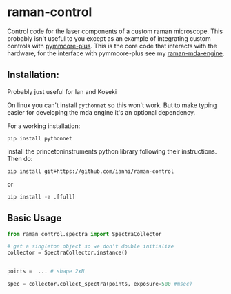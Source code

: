 # raman-control

Control code for the laser components of a custom raman microscope. This probably isn't useful to you except as an example of integrating custom controls with [pymmcore-plus](https://pymmcore-plus.readthedocs.io/en/latest/). This is the core code that interacts with the hardware, for the interface with pymmcore-plus see my [raman-mda-engine](https://github.com/ianhi/raman-mda-engine#raman-mda-engine).


## Installation:
Probably just useful for Ian and Koseki

On linux you can't install `pythonnet` so this won't work. But to make typing easier for developing the mda engine it's an optional dependency.

For a working installation:

`pip install pythonnet`

install the princetoninstruments python library following their instructions. Then do:

`pip install git+https://github.com/ianhi/raman-control`

or

`pip install -e .[full]`

## Basic Usage

```python
from raman_control.spectra import SpectraCollector

# get a singleton object so we don't double initialize
collector = SpectraCollector.instance()


points =  ... # shape 2xN

spec = collector.collect_spectra(points, exposure=500 #msec)
```
